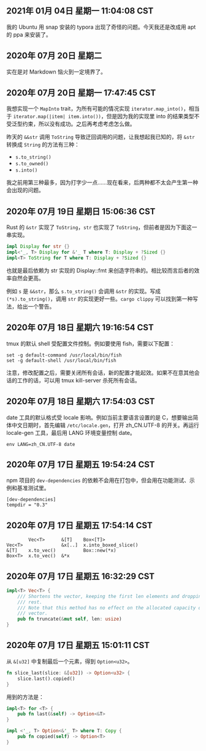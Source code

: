 ## 2021年 01月 04日 星期一 11:04:08 CST

我的 Ubuntu 用 snap 安装的 typora 出现了奇怪的问题。今天我还是改成用 apt 的 ppa 来安装了。

## 2020年 07月 20日 星期二

实在是对 Markdown 恼火到一定境界了。

## 2020年 07月 20日 星期一 17:47:45 CST

我想实现一个 `MapInto` trait，为所有可能的情况实现 `iterator.map_into()`，相当于 `iterator.map(|item| item.into())`，但是因为我的实现里 into 的结果类型不受泛型约束，所以没有成功。之后再考虑考虑怎么做。

昨天的 `&&str` 调用 `ToString` 导致迂回调用的问题，让我想起我已知的，将 `&str` 转换成 `String` 的方法有三种：

- `s.to_string()`
- `s.to_owned()`
- `s.into()`

我之前用第三种最多，因为打字少一点……现在看来，后两种都不太会产生第一种会出现的问题。

## 2020年 07月 19日 星期日 15:06:36 CST

Rust 的 `&str` 实现了 `ToString`，`str` 也实现了 `ToString`，但前者是因为下面这一串实现。

```rust
impl Display for str {}
impl<'_, T> Display for &'_ T where T: Display + ?Sized {}
impl<T> ToString for T where T: Display + ?Sized {}
```

也就是最后依赖为 str 实现的 Display::fmt 来创造字符串的。相比较而言后者的效率自然会更高。

例如 `s` 是 `&&str`，那么 `s.to_string()` 会调用 `&str` 的实现。写成 `(*s).to_string()`，调用 `str` 的实现更好一些。`cargo clippy` 可以找到第一种写法，给出一个警告。

## 2020年 07月 18日 星期六 19:16:54 CST

tmux 的默认 shell 受配置文件控制。例如要使用 fish，需要以下配置：

```
set -g default-command /usr/local/bin/fish
set -g default-shell /usr/local/bin/fish
```

注意，修改配置之后，需要关闭所有会话，新的配置才能起效。如果不在意其他会话的工作的话，可以用 tmux kill-server 杀死所有会话。

## 2020年 07月 18日 星期六 17:54:03 CST

date 工具的默认格式受 locale 影响。例如当前主要语言设置的是 C，想要输出简体中文日期时，首先编辑 `/etc/locale.gen`，打开 zh_CN.UTF-8 的开关。再运行 locale-gen 工具，最后用 LANG 环境变量控制 date。

```
env LANG=zh_CN.UTF-8 date
```

## 2020年 07月 17日 星期五 19:54:24 CST

npm 项目的 `dev-dependencies` 的依赖不会用在打包中，但会用在功能测试、示例和基准测试里。

```
[dev-dependencies]
tempdir = "0.3"
```

## 2020年 07月 17日 星期五 17:54:14 CST

```
        Vec<T>      &[T]    Box<[T]>
Vec<T>              &x[..]  x.into_boxed_slice()
&[T]    x.to_vec()          Box::new(*x)
Box<T>  x.to_vec()  &*x
```

## 2020年 07月 17日 星期五 16:32:29 CST

```rust
impl<T> Vec<T> {
    /// Shortens the vector, keeping the first len elements and dropping the
    /// rest.
    /// Note that this method has no effect on the allocated capacity of the
    /// vector.
    pub fn truncate(&mut self, len: usize)
}
```

## 2020年 07月 17日 星期五 15:01:11 CST

从 `&[u32]` 中复制最后一个元素，得到 `Option<u32>`。

```rust
fn slice_last(slice: &[u32]) -> Option<u32> {
    slice.last().copied()
}
```

用到的方法是：

```rust
impl<T> for <T> {
    pub fn last(&self) -> Option<&T>
}

impl <'_, T> Option<&'_ T> where T: Copy {
    pub fn copied(self) -> Option<T>
}
```

